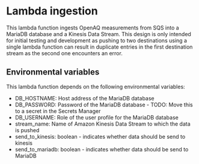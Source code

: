 # Lambda ingestion

This lambda function ingests OpenAQ measurements from SQS into a MariaDB database and a Kinesis Data Stream. This design is only intended for initial testing and development as pushing to two destinations using a single lambda function can result in duplicate entries in the first destination stream as the second one encounters an error.

## Environmental variables

This lambda function depends on the following environmental variables:

- DB_HOSTNAME: Host address of the MariaDB database
- DB_PASSWORD: Password of the MariaDB database - TODO: Move this to a secret in the Secrets Manager
- DB_USERNAME: Role of the user profile for the MariaDB database
- stream_name: Name of Amazon Kinesis Data Stream to which the data is pushed
- send_to_kinesis: boolean - indicates whether data should be send to kinesis
- send_to_mariadb: boolean - indicates whether data should be send to MariaDB